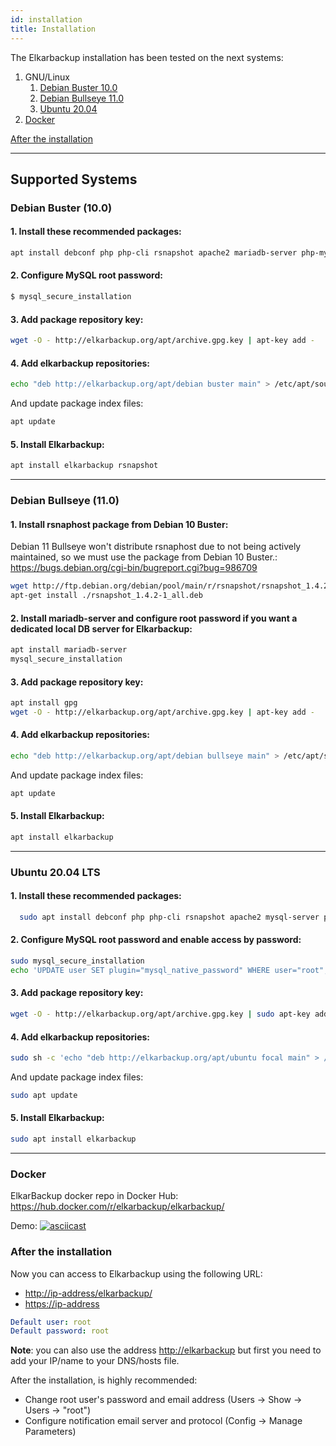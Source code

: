 ```yaml
---
id: installation
title: Installation
---
```


The Elkarbackup installation has been tested on the next systems:

  1. GNU/Linux
     1. [Debian Buster 10.0](#debian-buster-100)
     2. [Debian Bullseye 11.0](#debian-bullseye-110)
     3. [Ubuntu 20.04](#ubuntu-2004-lts)
  2. [Docker](#docker)

  [After the installation](/getting-started.html)

  ***
  
  ## Supported Systems

  ### Debian Buster (10.0)

  #### 1. Install these recommended packages:

  ```sh
  apt install debconf php php-cli rsnapshot apache2 mariadb-server php-mysql acl bzip2 php-xml libapache2-mod-php libssh2-1 mariadb-client gpg
  ```
  #### 2. Configure MySQL root password:

  ```sh
  $ mysql_secure_installation
  ```

  #### 3. Add package repository key:

  ```sh
  wget -O - http://elkarbackup.org/apt/archive.gpg.key | apt-key add -
  ```

  #### 4. Add elkarbackup repositories:

  ```sh
  echo "deb http://elkarbackup.org/apt/debian buster main" > /etc/apt/sources.list.d/elkarbackup.list
  ```
  And update package index files:
      
  ```sh
  apt update
  ```

  #### 5. Install Elkarbackup:

  ```sh
  apt install elkarbackup rsnapshot
  ```

  ***

  ### Debian Bullseye (11.0)

  #### 1. Install rsnaphost package from Debian 10 Buster:

  Debian 11 Bullseye won't distribute rsnaphost due to not being actively maintained, 
  so we must use the package from Debian 10 Buster.: https://bugs.debian.org/cgi-bin/bugreport.cgi?bug=986709

  ```sh
  wget http://ftp.debian.org/debian/pool/main/r/rsnapshot/rsnapshot_1.4.2-1_all.deb
  apt-get install ./rsnapshot_1.4.2-1_all.deb
  ```

  #### 2. Install mariadb-server and configure root password if you want a dedicated local DB server for Elkarbackup:

  ```sh
  apt install mariadb-server
  mysql_secure_installation
  ```

  #### 3. Add package repository key:

  ```sh
  apt install gpg
  wget -O - http://elkarbackup.org/apt/archive.gpg.key | apt-key add -
  ```

  #### 4. Add elkarbackup repositories:

  ```sh
  echo "deb http://elkarbackup.org/apt/debian bullseye main" > /etc/apt/sources.list.d/elkarbackup.list
  ```
  And update package index files:
      
  ```sh
  apt update
  ```

  #### 5. Install Elkarbackup:

  ```sh
  apt install elkarbackup
  ```

  ***

 
  
  ### Ubuntu 20.04 LTS
  
  #### 1. Install these recommended packages:

  ```sh
    sudo apt install debconf php php-cli rsnapshot apache2 mysql-server php-mysql acl bzip2 php-xml libapache2-mod-php libssh2-1 gpg
  ```
  #### 2. Configure MySQL root password and enable access by password:

  ```sh
  sudo mysql_secure_installation
  echo 'UPDATE user SET plugin="mysql_native_password" WHERE user="root";' | sudo mysql -u root mysql
  ```

  #### 3. Add package repository key:

  ```sh
  wget -O - http://elkarbackup.org/apt/archive.gpg.key | sudo apt-key add -
  ```

  #### 4. Add elkarbackup repositories:

  ```sh
  sudo sh -c 'echo "deb http://elkarbackup.org/apt/ubuntu focal main" > /etc/apt/sources.list.d/elkarbackup.list'

  ```
  And update package index files:
      
  ```sh
  sudo apt update
  ```

  #### 5. Install Elkarbackup:

  ```sh
  sudo apt install elkarbackup
  ```

  ***

  ### Docker

  ElkarBackup docker repo in Docker Hub: https://hub.docker.com/r/elkarbackup/elkarbackup/
  
  Demo: [![asciicast](https://asciinema.org/a/CRZZ2NITZJueRU36oGDInxHrN.png)](https://asciinema.org/a/CRZZ2NITZJueRU36oGDInxHrN)

  ### After the installation

  Now you can access to Elkarbackup using the following URL:
  - [http://ip-address/elkarbackup/](http://ip-address/elkarbackup/)
  - [https://ip-address](https://ip-address/e)

  ```yaml
  Default user: root
  Default password: root
  ```

  **Note**: you can also use the address [http://elkarbackup](http://elkarbackup) but first you need to add your IP/name to your DNS/hosts file.

  After the installation, is highly recommended:
  * Change root user's password and email address (Users -> Show -> Users -> "root")
  * Configure notification email server and protocol (Config -> Manage Parameters)
